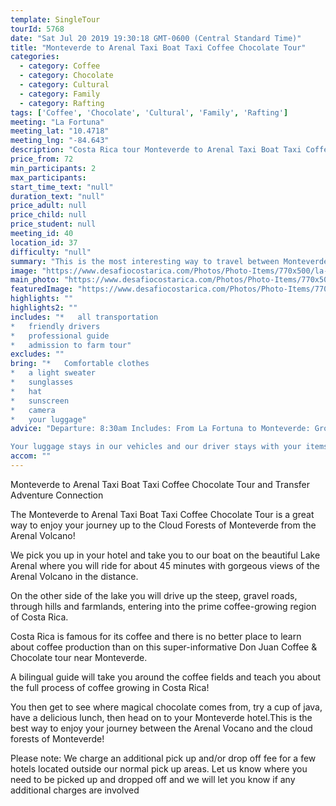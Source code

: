 ```yaml
---
template: SingleTour
tourId: 5768
date: "Sat Jul 20 2019 19:30:18 GMT-0600 (Central Standard Time)"
title: "Monteverde to Arenal Taxi Boat Taxi Coffee Chocolate Tour"
categories: 
  - category: Coffee
  - category: Chocolate
  - category: Cultural
  - category: Family
  - category: Rafting
tags: ['Coffee', 'Chocolate', 'Cultural', 'Family', 'Rafting']
meeting: "La Fortuna"
meeting_lat: "10.4718"
meeting_lng: "-84.643"
description: "Costa Rica tour Monteverde to Arenal Taxi Boat Taxi Coffee Chocolate Tour, id 5768"
price_from: 72
min_participants: 2
max_participants: 
start_time_text: "null"
duration_text: "null"
price_adult: null
price_child: null
price_student: null
meeting_id: 40
location_id: 37
difficulty: "null"
summary: "This is the most interesting way to travel between Monteverde and Arenal. During your Costa Rica transportation from Monteverde to Arenal, you will get to take part in two fun activities:see breathtaking views of the Arenal Volcano as you cruise along Lake Arenal and an enjoyable boat transfer, and go on an informative and delicious tour of a local Monteverde coffee and chocolate farm!"
image: "https://www.desafiocostarica.com/Photos/Photo-Items/770x500/la-fortuna-to-monteverde-taxi-boat-taxi--don-juan-coffee--chocolate-tour-1411578555.jpg"
main_photo: "https://www.desafiocostarica.com/Photos/Photo-Items/770x500/la-fortuna-to-monteverde-taxi-boat-taxi--don-juan-coffee--chocolate-tour-1411578555.jpg"
featuredImage: "https://www.desafiocostarica.com/Photos/Photo-Items/770x500/la-fortuna-to-monteverde-taxi-boat-taxi--don-juan-coffee--chocolate-tour-1411578555.jpg"
highlights: ""
highlights2: ""
includes: "*   all transportation
*   friendly drivers
*   professional guide
*   admission to farm tour"
excludes: ""
bring: "*   Comfortable clothes
*   a light sweater
*   sunglasses
*   hat
*   sunscreen
*   camera
*   your luggage"
advice: "Departure: 8:30am Includes: From La Fortuna to Monteverde: Ground transport to Lake Arenal; 45-minutes boat ride to the town of Río Chiquito; 1.5-2 hour ground transport from Lake Arenal to Don Juan Coffee & Chocolate Tour. Have lunch, then on to your Monteverde hotel. Duration Approximately: 6 hours

Your luggage stays in our vehicles and our driver stays with your items while you are doing your tour. Extra transport charge for drop-off outside of our regular hotel zone."
accom: ""
---
```

Monteverde to Arenal Taxi Boat Taxi Coffee Chocolate Tour and Transfer Adventure Connection

The Monteverde to Arenal Taxi Boat Taxi Coffee Chocolate Tour is a great way to enjoy your journey up to the Cloud Forests of Monteverde from the Arenal Volcano!

We pick you up in your hotel and take you to our boat on the beautiful Lake Arenal where you will ride for about 45 minutes with gorgeous views of the Arenal Volcano in the distance.

On the other side of the lake you will drive up the steep, gravel roads, through hills and farmlands, entering into the prime coffee-growing region of Costa Rica.

Costa Rica is famous for its coffee and there is no better place to learn about coffee production than on this super-informative Don Juan Coffee & Chocolate tour near Monteverde.

A bilingual guide will take you around the coffee fields and teach you about the full process of coffee growing in Costa Rica!

You then get to see where magical chocolate comes from, try a cup of java, have a delicious lunch, then head on to your Monteverde hotel.This is the best way to enjoy your journey between the Arenal Vocano and the cloud forests of Monteverde!

Please note: We charge an additional pick up and/or drop off fee for a few hotels located outside our normal pick up areas. Let us know where you need to be picked up and dropped off and we will let you know if any additional charges are involved